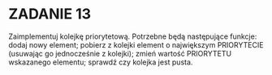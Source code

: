 # ZADANIE 13
Zaimplementuj kolejkę priorytetową. Potrzebne będą następujące funkcje: dodaj nowy element; pobierz z kolejki element o największym PRIORYTECIE (usuwając go jednocześnie z kolejki); zmień wartość PRIORYTETU
wskazanego elementu; sprawdź czy kolejka jest pusta.